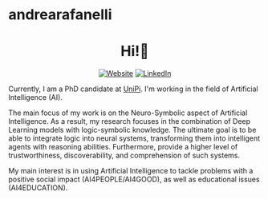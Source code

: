 # andrearafanelli
<h1 align="center">Hi!👋</h1>

<p align="center">
  <a href="https://andrearafanelli.github.io/"><img alt="Website" title="Website" src="https://tinyurl.com/gsarti-shield"></a>
  <a href="https://www.linkedin.com/in/andrea-rafanelli/"><img alt="LinkedIn" title="LinkedIn"src="https://img.shields.io/badge/linkedin-%230077B5.svg?&style=for-the-badge&logo=linkedin&logoColor=white"></a>
</p>

Currently, I am a PhD candidate at [UniPi](https://phd-ai-society.di.unipi.it/). I'm working in the field of Artificial Intelligence (AI). 

The main focus of my work is on the Neuro-Symbolic aspect of Artificial Intelligence. As a result, my research focuses in the combination of Deep Learning models with logic-symbolic knowledge. The ultimate goal is to be able to integrate logic into neural systems, transforming them into intelligent agents with reasoning abilities. Furthermore, provide a higher level of trustworthiness, discoverability, and comprehension of such systems. 

My main interest is in using Artificial Intelligence to tackle problems with a positive social impact (AI4PEOPLE/AI4GOOD), as well as educational issues (AI4EDUCATION).



<!--
**andrearafanelli/andrearafanelli** is a ✨ _special_ ✨ repository because its `README.md` (this file) appears on your GitHub profile.

Here are some ideas to get you started:

- 🔭 I’m currently working on ...
- 🌱 I’m currently learning ...
- 👯 I’m looking to collaborate on ...
- 🤔 I’m looking for help with ...
- 💬 Ask me about ...
- 📫 How to reach me: ...
- 😄 Pronouns: ...
- ⚡ Fun fact: ...
-->
